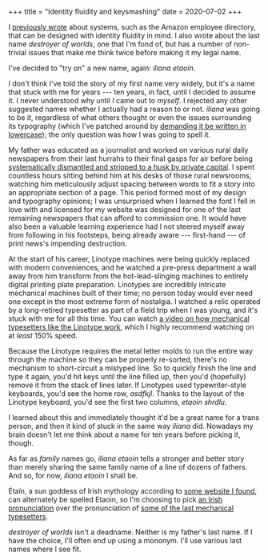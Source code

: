+++
title = "Identity fluidity and keysmashing"
date = 2020-07-02
+++

I [previously wrote](/blog/fitting-rooms-for-your-name/) about systems, such as the Amazon employee directory, that can be designed with identity fluidity in mind. I also wrote about the last name _destroyer of worlds_, one that I'm fond of, but has a number of non-trivial issues that make me think twice before making it my legal name.

I've decided to "try on" a new name, again: _iliana etaoin_.

I don't think I've told the story of my first name very widely, but it's a name that stuck with me for years --- ten years, in fact, until I decided to assume it. I never understood why until I came out to _myself_. I rejected any other suggested names whether I actually had a reason to or not. _iliana_ was going to be it, regardless of what others thought or even the issues surrounding its typography (which I've patched around by [demanding it be written in lowercase](/lowercase/)); the only question was how I was going to spell it.

My father was educated as a journalist and worked on various rural daily newspapers from their last hurrahs to their final gasps for air before being [systematically dismantled and stripped to a husk by private capital][rip-news]. I spent countless hours sitting behind him at his desks of those rural newsrooms, watching him meticulously adjust spacing between words to fit a story into an appropriate section of a page. This period formed most of my design and typography opinions; I was unsurprised when I learned the font I fell in love with and licensed for my website was designed for one of the last remaining newspapers that can afford to commission one. It would have also been a valuable learning experience had I not steered myself away from following in his footsteps, being already aware --- first-hand --- of print news's impending destruction.

At the start of his career, Linotype machines were being quickly replaced with modern conveniences, and he watched a pre-press department a wall away from him transform from the hot-lead-slinging machines to entirely digital printing plate preparation. Linotypes are incredibly intricate mechanical machines built of their time; no person today would ever need one except in the most extreme form of nostalgia. I watched a relic operated by a long-retired typesetter as part of a field trip when I was young, and it's stuck with me for all this time. You can watch [a video on how mechanical typesetters like the Linotype work](https://www.youtube.com/watch?v=EzilaRwoMus), which I highly recommend watching on at _least_ 150% speed.

Because the Linotype requires the metal letter molds to run the entire way through the machine so they can be properly re-sorted, there's no mechanism to short-circuit a mistyped line. So to quickly finish the line and type it again, you'd hit keys until the line filled up, then you'd (hopefully) remove it from the stack of lines later. If Linotypes used typewriter-style keyboards, you'd see the home row, _asdfkjl_. Thanks to the layout of the Linotype keyboard, you'd see the first two columns, _etaoin shrdlu_.

I learned about this and immediately thought it'd be a great name for a trans person, and then it kind of stuck in the same way _iliana_ did. Nowadays my brain doesn't let me think about a name for ten years before picking it, though.

As far as _family_ names go, _iliana etaoin_ tells a stronger and better story than merely sharing the same family name of a line of dozens of fathers. And so, for now, _iliana etaoin_ I shall be.

Étaín, a sun goddess of Irish mythology according to [some website I found](https://en.wikipedia.org/wiki/%C3%89ta%C3%ADn), can alternately be spelled Etaoin, so I'm choosing to pick [an Irish pronunciation](https://twitter.com/kixiQu/status/1270840111748591624) over the pronunciation of [some of the last mechanical typesetters](https://www.nytimes.com/video/insider/100000004687429/farewell-etaoin-shrdlu.html).

_destroyer of worlds_ isn't a deadname. Neither is my father's last name. If I have the choice, I'll often end up using a mononym. I'll use various last names where I see fit.

[rip-news]: https://www.vanityfair.com/news/2020/02/hedge-fund-vampire-alden-global-capital-that-bleeds-newspapers-dry-has-chicago-tribune-by-the-throat
